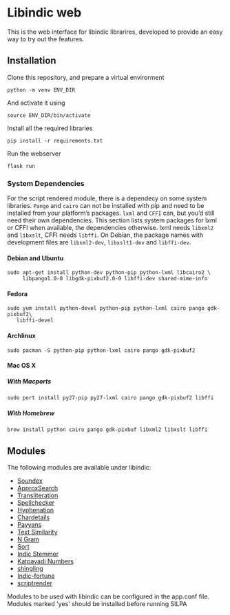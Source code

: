 # Libindic web

This is the web interface for libindic librarires, developed to provide an easy way to try out the features.

## Installation

Clone this repository, and prepare a virtual envirorment

```shell
python -m venv ENV_DIR
```

And activate it using

```shell
source ENV_DIR/bin/activate
```

Install all the required libraries

```shell
pip install -r requirements.txt
```

Run the webserver

```shell
flask run
```

### System Dependencies

For the script rendered module, there is a dependecy on some system libraries.
`Pango` and `cairo` can not be installed with pip and need to be installed
from your platform’s packages. `lxml` and `CFFI` can, but you’d still need
their own dependencies. This section lists system packages for lxml or
CFFI when available, the dependencies otherwise. lxml needs `libxml2`
and `libxslt`, CFFI needs `libffi`. On Debian, the package names with
development files are `libxml2-dev`, `libxslt1-dev` and `libffi-dev`.

#### Debian and Ubuntu

```shell
sudo apt-get install python-dev python-pip python-lxml libcairo2 \
     libpango1.0-0 libgdk-pixbuf2.0-0 libffi-dev shared-mime-info
```

#### Fedora

```shell
sudo yum install python-devel python-pip python-lxml cairo pango gdk-pixbuf2\
   libffi-devel
```

#### Archlinux

```shell
sudo pacman -S python-pip python-lxml cairo pango gdk-pixbuf2
```

#### Mac OS X

##### With Macports

```shell
sudo port install py27-pip py27-lxml cairo pango gdk-pixbuf2 libffi
```

##### With Homebrew

```shell
brew install python cairo pango gdk-pixbuf libxml2 libxslt libffi
```

## Modules

The following modules are available under libindic:

* [Soundex](https://github.com/libindic/soundex)
* [ApproxSearch](https://github.com/libindic/inexactsearch)
* [Transliteration](https://github.com/libindic/Transliteration)
* [Spellchecker](https://github.com/libindic/spellchecker)
* [Hyphenation](https://github.com/libindic/Hyphenation)
* [Chardetails](https://github.com/libindic/chardetails)
* [Payyans](https://github.com/libindic/payyans)
* [Text Similarity](https://github.com/libindic/text-similarity)
* [N Gram](https://github.com/libindic/indicgram)
* [Sort](https://github.com/libindic/ucasort)
* [Indic Stemmer](https://github.com/libindic/indicstemmer)
* [Katpayadi Numbers](https://github.com/libindic/Katapayadi)
* [shingling](https://github.com/libindic/shingling)
* [Indic-fortune](https://github.com/libindic/indicfortune)
* [scriptrender](https://github.com/libindic/scriptrender)

Modules to be used with libindic can be configured in the app.conf
file. Modules marked 'yes' should be installed before running SILPA

